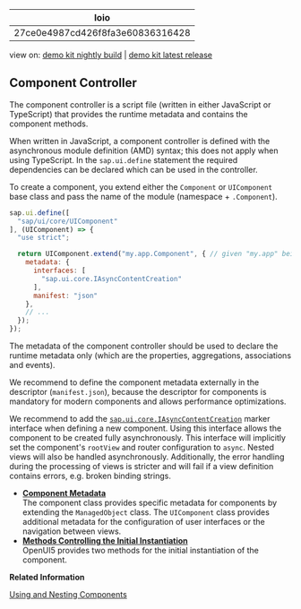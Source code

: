 <!-- loio27ce0e4987cd426f8fa3e60836316428 -->

| loio |
| -----|
| 27ce0e4987cd426f8fa3e60836316428 |

<div id="loio">

view on: [demo kit nightly build](https://sdk.openui5.org/nightly/#/topic/27ce0e4987cd426f8fa3e60836316428) | [demo kit latest release](https://sdk.openui5.org/topic/27ce0e4987cd426f8fa3e60836316428)</div>

## Component Controller

The component controller is a script file \(written in either JavaScript or TypeScript\) that provides the runtime metadata and contains the component methods.

When written in JavaScript, a component controller is defined with the asynchronous module definition \(AMD\) syntax; this does not apply when using TypeScript. In the `sap.ui.define` statement the required dependencies can be declared which can be used in the controller.

To create a component, you extend either the `Component` or `UIComponent` base class and pass the name of the module \(namespace + `.Component`\).

```js
sap.ui.define([
  "sap/ui/core/UIComponent"
], (UIComponent) => {
  "use strict";

  return UIComponent.extend("my.app.Component", { // given "my.app" being the value of sap.app/id in manifest.json
    metadata: {
      interfaces: [
        "sap.ui.core.IAsyncContentCreation"
      ],
      manifest: "json"
    },
    // ...
  });
});
```

The metadata of the component controller should be used to declare the runtime metadata only \(which are the properties, aggregations, associations and events\).

We recommend to define the component metadata externally in the descriptor \(`manifest.json`\), because the descriptor for components is mandatory for modern components and allows performance optimizations.

We recommend to add the [`sap.ui.core.IAsyncContentCreation`](https://sdk.openui5.org/api/sap.ui.core.IAsyncContentCreation) marker interface when defining a new component. Using this interface allows the component to be created fully asynchronously. This interface will implicitly set the component's `rootView` and router configuration to `async`. Nested views will also be handled asynchronously. Additionally, the error handling during the processing of views is stricter and will fail if a view definition contains errors, e.g. broken binding strings.

-   **[Component Metadata](Component_Metadata_0187ea5.md "The component class provides specific metadata for components by extending the
			ManagedObject class. The UIComponent class provides
		additional metadata for the configuration of user interfaces or the navigation between
		views.")**  
The component class provides specific metadata for components by extending the `ManagedObject` class. The `UIComponent` class provides additional metadata for the configuration of user interfaces or the navigation between views.
-   **[Methods Controlling the Initial Instantiation](Methods_Controlling_the_Initial_Instantiation_b430345.md "OpenUI5 provides two
		methods for the initial instantiation of the component.")**  
OpenUI5 provides two methods for the initial instantiation of the component.

**Related Information**  


[Using and Nesting Components](Using_and_Nesting_Components_346599f.md "You can use a ComponentContainer to wrap a UIComponent and reuse it anywhere within the OpenUI5 control tree. With the ComponentContainer you can nest components inside other components.")

